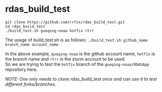 # rdas_build_test

```
git clone https://github.com/rrfsx/rdas_build_test.git
cd rdas_build_test
./build_test.sh guoqing-noaa hotfix rtrr
```
The usage of build_test.sh is as follows:
`./build_test.sh github_name branch_name account_name`  

In the above example, `guoqing-noaa` is the github account name, `hotfix` is the branch name and `rtrr` is the slurm account to be used.  
So we are trying to test the `hotfix` branch of the `guoqing-noaa/RDASApp` repository here.   

_NOTE: One only needs to clone rdas_build_test once and can use it to test different forks/branches._
